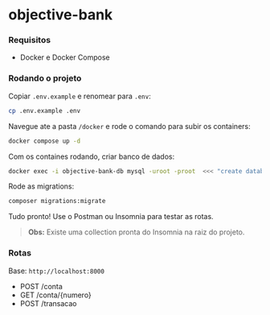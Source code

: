 # objective-bank
### Requisitos
- Docker e Docker Compose

### Rodando o projeto
Copiar `.env.example` e renomear para `.env`:
```sh
cp .env.example .env
```

Navegue ate a pasta `/docker` e rode o comando para subir os containers:
```sh
docker compose up -d
```

Com os containes rodando, criar banco de dados:
```sh
docker exec -i objective-bank-db mysql -uroot -proot  <<< "create database objective_bank;"
```

Rode as migrations:
```sh
composer migrations:migrate
```

Tudo pronto! Use o Postman ou Insomnia para testar as rotas.

> **Obs:** Existe uma collection pronta do Insomnia na raiz do projeto.

### Rotas
Base: `http://localhost:8000`
- POST /conta
- GET /conta/{numero}
- POST /transacao